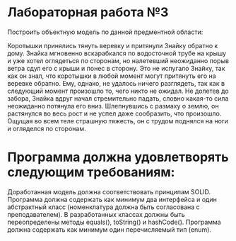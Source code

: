 # Лабораторная работа №3
Построить объектную модель по данной предментной области:

Коротышки принялись тянуть веревку и притянули Знайку обратно к дому. Знайка мгновенно вскарабкался по водосточной трубе на крышу и уже хотел оглядеться по сторонам, но налетевший неожиданно порыв ветра сдул его с крыши и понес в сторону. Это не испугало Знайку, так как он знал, что коротышки в любой момент могут притянуть его на веревке обратно. Ему, однако, не удалось ничего разглядеть, так как в следующий момент произошло то, чего никто не ожидал. Не долетев до забора, Знайка вдруг начал стремительно падать, словно какая-то сила неожиданно потянула его вниз. Шлепнувшись с размаху о землю, он растянулся во весь рост и не успел даже сообразить, что произошло. Ощущая во всем теле страшную тяжесть, он с трудом поднялся на ноги и огляделся по сторонам.

# Программа должна удовлетворять следующим требованиям:

Доработанная модель должна соответствовать принципам SOLID.
Программа должна содержать как минимум два интерфейса и один абстрактный класс (номенклатура должна быть согласована с преподавателем).
В разработанных классах должны быть переопределены методы equals(), toString() и hashCode().
Программа должна содержать как минимум один перечисляемый тип (enum).
